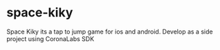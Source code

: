 # space-kiky
Space Kiky its a tap to jump game for ios and android. Develop as a side project using CoronaLabs SDK



